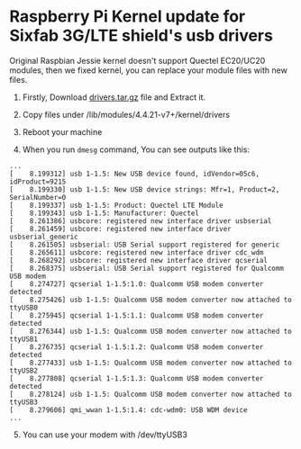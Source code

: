 # Raspberry Pi Kernel update for Sixfab 3G/LTE shield's usb drivers

Original Raspbian Jessie kernel doesn't support Quectel EC20/UC20 modules, then we fixed kernel, you can replace your module files with new files.

1. Firstly, Download  [drivers.tar.gz](https://github.com/sixfab/rpiShields/blob/master/tutorials/tutorial1/drivers.tar.gz) file and Extract it.

2. Copy files under /lib/modules/4.4.21-v7+/kernel/drivers

3. Reboot your machine

4. When you run `dmesg` command, You can see outputs like this:

  ```
  ...
  [    8.199312] usb 1-1.5: New USB device found, idVendor=05c6, idProduct=9215
  [    8.199330] usb 1-1.5: New USB device strings: Mfr=1, Product=2, SerialNumber=0
  [    8.199337] usb 1-1.5: Product: Quectel LTE Module
  [    8.199343] usb 1-1.5: Manufacturer: Quectel
  [    8.261386] usbcore: registered new interface driver usbserial
  [    8.261459] usbcore: registered new interface driver usbserial_generic
  [    8.261505] usbserial: USB Serial support registered for generic
  [    8.265611] usbcore: registered new interface driver cdc_wdm
  [    8.268292] usbcore: registered new interface driver qcserial
  [    8.268375] usbserial: USB Serial support registered for Qualcomm USB modem
  [    8.274727] qcserial 1-1.5:1.0: Qualcomm USB modem converter detected
  [    8.275426] usb 1-1.5: Qualcomm USB modem converter now attached to ttyUSB0
  [    8.275945] qcserial 1-1.5:1.1: Qualcomm USB modem converter detected
  [    8.276344] usb 1-1.5: Qualcomm USB modem converter now attached to ttyUSB1
  [    8.276735] qcserial 1-1.5:1.2: Qualcomm USB modem converter detected
  [    8.277433] usb 1-1.5: Qualcomm USB modem converter now attached to ttyUSB2
  [    8.277808] qcserial 1-1.5:1.3: Qualcomm USB modem converter detected
  [    8.278124] usb 1-1.5: Qualcomm USB modem converter now attached to ttyUSB3
  [    8.279606] qmi_wwan 1-1.5:1.4: cdc-wdm0: USB WDM device
  ...
  ```
  
5. You can use your modem with /dev/ttyUSB3
